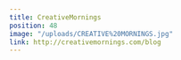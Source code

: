 ```yaml
---
title: CreativeMornings
position: 48
image: "/uploads/CREATIVE%20MORNINGS.jpg"
link: http://creativemornings.com/blog
---
```


